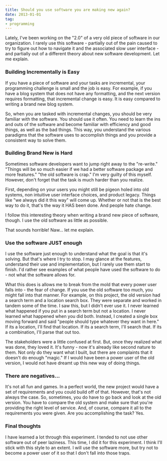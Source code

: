 ```yaml
---
title: Should you use software you are making new again?
date: 2013-01-01
tag:
- programming
---
```

Lately, I've been working on the "2.0" of a very old piece of software in our organization.  I rarely use this software - partially out of the pain caused to try to figure out how to navigate it and the associated slow user interface - and partially out of a different theory about new software development.  Let me explain.

<!--more-->

### Building Incrementally is Easy

If you have a piece of software and your tasks are incremental, your programming challenge is small and the job is easy.  For example, if you have a blog system that does not have any formatting, and the next version requires formatting, that incremental change is easy.  It is easy compared to writing a brand new blog system.  

So, when you are tasked with incremental changes, you should be very familiar with the software.  You should use it often.  You need to learn the ins and outs of the software and become familiar with efficiency and good things, as well as the bad things.  This way, you understand the various paradigms that the software uses to accomplish things and you provide a consistent way to solve them.

### Building Brand New is Hard

Sometimes software developers want to jump right away to the "re-write."  "Things will be so much easier if we had a better software package and more features."  "the old software is crap."  I'm very guilty of this myself.  However, don't forget that the task is much harder than you realize.

First, depending on your users you might still be pigeon holed into old systems, non intuitive user interface choices, and product legacy.  Things like "we always did it this way" will come up.  Whether or not that is the best way to do it, that's the way it HAS been done.  And people hate change.

I follow this interesting theory when writing a brand new piece of software, though.  I use the old software as little as possible.

That sounds horrible!  Naw... let me explain.

### Use the software JUST enough

I use the software just enough to understand what the goal is that it's solving.  But that's where I try to stop.  I may glance at the features, understand their use and implementation, but I rarely use them start to finish.  I'd rather see examples of what people have used the software to do - not what the software allows for.

What this does is allows me to break from the mold that every power user falls into - the fear of change.  If you use the old software too much, you might fall into that manner.  For example, on this project, the old version had a search term and a location search box.  They were separate and worked in tandem some of the time.  I saw this, but I didn't ever use it.  I never learned what happened if you put in a search term but not a location.  I never learned what happened when you did both.  Instead, I created a single box moving forward and said "people should type whatever they want in here."  If its a location, I'll find that location.  If its a search term, I'll search that.  If its a combination, I'll parse that out too.

The stakeholders were a little confused at first.  But, once they realized what was done, they loved it.  It's funny - now it's already like second nature to them.  Not only do they want what I built, but there are complaints that it doesn't do enough "magic."  If I would have been a power user of the old version, I would not have dreamt up this new way of doing things.

### There are negatives...

It's not all fun and games.  In a perfect world, the new project would have a set of requirements and you could build off of that.  However, that's not always the case.  So, sometimes, you do have to go back and look at the old version.  You have to compare the old system and make sure that you're providing the right level of service.  And, of course, compare it all to the requirements you were given.  Are you accomplishing the task?  Yes.  

### Final thoughts

I have learned a lot through this experiment.  I tended to not use other software out of peer laziness.  This time, I did it for this experiment.  I think I'll stick with this style to an extent.  I will use the software more, but try not to become a power user of it so that I don't fall into those traps.
